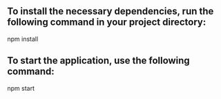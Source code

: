 ## To install the necessary dependencies, run the following command in your project directory:
npm install

## To start the application, use the following command:
npm start

